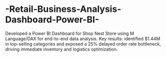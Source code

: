 # -Retail-Business-Analysis-Dashboard-Power-BI-
Developed a Power BI Dashboard for Shop Nest Store using M Language/DAX for end-to-end data analysis. Key results: identified $1.44M in top-selling categories and exposed a 25% delayed order rate bottleneck, driving immediate inventory and logistics optimization.
